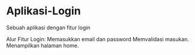 # Aplikasi-Login
Sebuah aplikasi dengan fitur login

Alur Fitur Login:
Memasukkan email dan password
Memvalidasi masukan.
Menampilkan halaman home.
